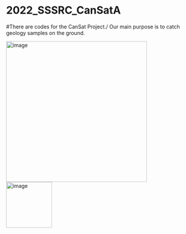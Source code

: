 # 2022_SSSRC_CanSatA
#There are codes for the CanSat Project./
Our main purpose is to catch geology samples on the ground.



<img width="381" alt="image" src="https://user-images.githubusercontent.com/118039939/208037772-539d0516-877e-492b-bb71-415ebf89a2c9.png">
<img width="124" alt="image" src="https://user-images.githubusercontent.com/118039939/208038225-577fc6a5-117b-4127-8a4e-15a15788fa2a.png">


